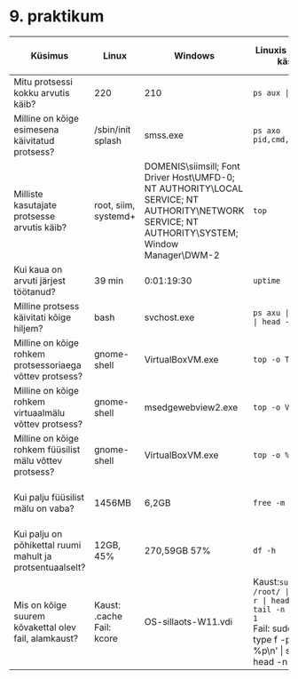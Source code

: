 # 9. praktikum
| Küsimus                                                   | Linux                         | Windows                                                                                                                                        | Linuxis kasutatud käsklus                                                                                                                             | Windowsis kasutatud tööriist                                  |
|-----------------------------------------------------------|-------------------------------|------------------------------------------------------------------------------------------------------------------------------------------------|-------------------------------------------------------------------------------------------------------------------------------------------------------|---------------------------------------------------------------|
| Mitu protsessi kokku arvutis käib?                        | 220                           | 210                                                                                                                                            | <code>ps aux \| wc -l</code>                                                                                                                          | Tegumihaldur -> Jõudlus                                       |
| Milline on kõige esimesena käivitatud protsess?           | /sbin/init splash             | smss.exe                                                                                                                                       | <code>ps axo pid,cmd,comm,etime</code>                                                                                                                | Process Explorer -> Start time                                |
| Milliste kasutajate protsesse arvutis käib?               | root, siim, systemd+          | DOMENIS\siimsill; Font Driver Host\UMFD-0; NT AUTHORITY\LOCAL SERVICE; NT AUTHORITY\NETWORK SERVICE; NT AUTHORITY\SYSTEM; Window Manager\DWM-2 | <code>top</code>                                                                                                                                      | Process Explorer -> User Name                                 |
| Kui kaua on arvuti järjest töötanud?                      | 39 min                        | 0:01:19:30                                                                                                                                     | <code>uptime</code>                                                                                                                                   | Tegumihaldur -> Jõudlus -> Tööaeg                             |
| Milline protsess käivitati kõige hiljem?                  | bash                          | svchost.exe                                                                                                                                    | <code>ps axu \| tail -n 4 \| head -n 1</code>                                                                                                         | Process Explorer -> Start time                                |
| Milline on kõige rohkem protsessoriaega võttev protsess?  | gnome-shell                   | VirtualBoxVM.exe                                                                                                                               | <code>top -o TIME+</code>                                                                                                                             | Process Explorer -> CPU time                                  |
| Milline on kõige rohkem virtuaalmälu võttev protsess?     | gnome-shell                   | msedgewebview2.exe                                                                                                                             | <code>top -o VIRT</code>                                                                                                                              | Process Explorer -> Virtual size                              |
| Milline on kõige rohkem füüsilist mälu võttev protsess?   | gnome-shell                   | VirtualBoxVM.exe                                                                                                                               | <code>top -o %MEM</code>                                                                                                                              | Process Explorer -> Working set size                          |
| Kui palju füüsilist mälu on vaba?                         | 1456MB                        | 6,2GB                                                                                                                                          | <code>free -m</code>                                                                                                                                  | Tegumihaldur -> Jõudlus -> Mälu -> Saadaval                   |
| Kui palju on põhikettal ruumi mahult ja protsentuaalselt? | 12GB, 45%                     | 270,59GB 57%                                                                                                                                   | <code>df -h</code>                                                                                                                                    | Kettahaldus -> Windows (C:) -> Vaba ruum, %vaba               |
| Mis on kõige suurem kõvakettal olev fail, alamkaust?      | Kaust: .cache<br> Fail: kcore | OS-sillaots-W11.vdi                                                                                                                            | Kaust:<code>sudo du -a /root/ \| sort -n -r \| head -n 2 \| tail -n 1</code><br> Fail: sudo find / -type f -printf '%s %p\n' \| sort -nr \| head -n 1 | Kaust: WinDirStat -> Suurus<br> Fail: Otsi suurim kastike alt |
